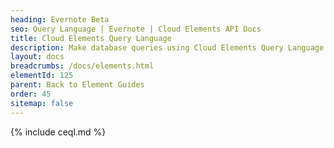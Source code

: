 ```yaml
---
heading: Evernote Beta
seo: Query Language | Evernote | Cloud Elements API Docs
title: Cloud Elements Query Language
description: Make database queries using Cloud Elements Query Language.
layout: docs
breadcrumbs: /docs/elements.html
elementId: 125
parent: Back to Element Guides
order: 45
sitemap: false
---
```


{% include ceql.md %}
